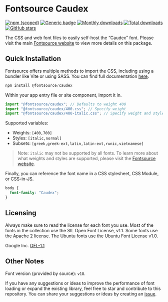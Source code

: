 # Fontsource Caudex

[![npm (scoped)](https://img.shields.io/npm/v/@fontsource/caudex?color=brightgreen)](https://www.npmjs.com/package/@fontsource/caudex) [![Generic badge](https://img.shields.io/badge/fontsource-passing-brightgreen)](https://github.com/fontsource/fontsource) [![Monthly downloads](https://badgen.net/npm/dm/@fontsource/caudex)](https://github.com/fontsource/fontsource) [![Total downloads](https://badgen.net/npm/dt/@fontsource/caudex)](https://github.com/fontsource/fontsource) [![GitHub stars](https://img.shields.io/github/stars/fontsource/fontsource.svg?style=social&label=Star)](https://github.com/fontsource/fontsource/stargazers)

The CSS and web font files to easily self-host the “Caudex” font. Please visit the main [Fontsource website](https://fontsource.org/fonts/caudex) to view more details on this package.

## Quick Installation

Fontsource offers multiple methods to import the CSS, including using a bundler like Vite or using SASS. You can find full documentation [here](https://fontsource.org/docs/getting-started/introduction).

```javascript
npm install @fontsource/caudex
```

Within your app entry file or site component, import it in.

```javascript
import "@fontsource/caudex"; // Defaults to weight 400
import "@fontsource/caudex/400.css"; // Specify weight
import "@fontsource/caudex/400-italic.css"; // Specify weight and style
```

Supported variables:
- Weights: `[400,700]`
- Styles: `[italic,normal]`
- Subsets: `[greek,greek-ext,latin,latin-ext,runic,vietnamese]`

> Note: `italic` may not be supported by all fonts. To learn more about what weights and styles are supported, please visit the [Fontsource website](https://fontsource.org/fonts/caudex).

Finally, you can reference the font name in a CSS stylesheet, CSS Module, or CSS-in-JS.

```css
body {
  font-family: "Caudex";
}
```

## Licensing
Always make sure to read the license for each font you use. Most of the fonts in the collection use the SIL Open Font License, v1.1. Some fonts use the Apache 2 license. The Ubuntu fonts use the Ubuntu Font License v1.0.

Google Inc.
[OFL-1.1](http://scripts.sil.org/OFL)

## Other Notes
Font version (provided by source): `v18`.

If you have any suggestions or ideas to improve the performance of font loading or expand the existing library, feel free to star and contribute to this repository. You can share your suggestions or ideas by creating an [issue](https://github.com/fontsource/fontsource/issues).